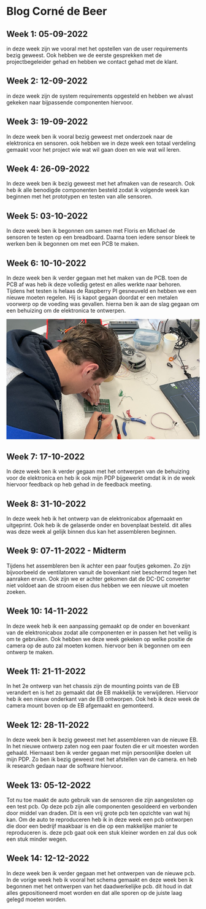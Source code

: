 # Blog Corné de Beer


## Week 1: 05-09-2022

in deze week zijn we vooral met het opstellen van de user requirements bezig geweest. Ook hebben we de eerste gesprekken met de projectbegeleider gehad en hebben we contact gehad met de klant.


## Week 2: 12-09-2022

in deze week zijn de system requirements opgesteld en hebben we alvast gekeken naar bijpassende componenten hiervoor.


## Week 3: 19-09-2022

In deze week ben ik vooral bezig geweest met onderzoek naar de elektronica en sensoren. ook hebben we in deze week een totaal verdeling gemaakt voor het project wie wat wil gaan doen en wie wat wil leren. 


## Week 4: 26-09-2022

In deze week ben ik bezig geweest met het afmaken van de research. Ook heb ik alle benodigde componenten besteld zodat ik volgende week kan beginnen met het prototypen en testen van alle sensoren. 


## Week 5: 03-10-2022

In deze week ben ik begonnen om samen met Floris en Michael de sensoren te testen op een breadboard. Daarna toen iedere sensor bleek te werken ben ik begonnen om met een PCB te maken. 


## Week 6: 10-10-2022

In deze week ben ik verder gegaan met het maken van de PCB. toen de PCB af was heb ik deze volledig getest en alles werkte naar behoren. Tijdens het testen is helaas de Raspberry PI gesneuveld en hebben we een nieuwe moeten regelen. Hij is kapot gegaan doordat er een metalen voorwerp op de voeding was gevallen. hierna ben ik aan de slag gegaan om een behuizing om de elektronica te ontwerpen.

![Soldering Week 6](./images/corneSolder.png)


## Week 7: 17-10-2022

In deze week ben ik verder gegaan met het ontwerpen van de behuizing voor de elektronica en heb ik ook mijn PDP bijgewerkt omdat ik in de week hiervoor feedback op heb gehad in de feedback meeting.

## Week 8: 31-10-2022
In deze week heb ik het ontwerp van de elektronicabox afgemaakt en uitgeprint. Ook heb ik de gelaserde onder en bovenplaat besteld. dit alles was deze week al gelijk binnen dus kan het assembleren beginnen.

## Week 9: 07-11-2022 - Midterm
Tijdens het assembleren ben ik achter een paar foutjes gekomen. Zo zijn bijvoorbeeld de ventilatoren vanuit de bovenkant niet beschermd tegen het aanraken ervan. Ook zijn we er achter gekomen dat de DC-DC converter niet voldoet aan de stroom eisen dus hebben we een nieuwe uit moeten zoeken. 

## Week 10: 14-11-2022
In deze week heb ik een aanpassing gemaakt op de onder en bovenkant van de elektronicabox zodat alle componenten er in passen het het veilig is om te gebruiken. Ook hebben we deze week gekeken op welke positie de camera op de auto zal moeten komen. hiervoor ben ik begonnen om een ontwerp te maken.

## Week 11: 21-11-2022
In het 2e ontwerp van het chassis zijn de mounting points van de EB verandert en is het zo gemaakt dat de EB makkelijk te verwijderen. Hiervoor heb ik een nieuw onderkant van de EB ontworpen. Ook heb ik deze week de camera mount boven op de EB afgemaakt en gemonteerd.

## Week 12: 28-11-2022
In deze week ben ik bezig geweest met het assembleren van de nieuwe EB. In het nieuwe ontwerp zaten nog een paar fouten die er uit moesten worden gehaald. Hiernaast ben ik verder gegaan met mijn persoonlijke doelen uit mijn PDP. Zo ben ik bezig geweest met het afstellen van de camera. en heb ik research gedaan naar de software hiervoor.

## Week 13: 05-12-2022
Tot nu toe maakt de auto gebruik van de sensoren die zijn aangesloten op een test pcb. Op deze pcb zijn alle componenten gesoldeerd en verbonden door middel van draden. Dit is een vrij grote pcb ten opzichte van wat hij kan. Om de auto te reproduceren heb ik in deze week een pcb ontworpen die door een bedrijf maakbaar is en die op een makkelijke manier te reproduceren is. deze pcb gaat ook een stuk kleiner worden en zal dus ook een stuk minder wegen.
## Week 14: 12-12-2022
In deze week ben ik verder gegaan met het ontwerpen van de nieuwe pcb. In de vorige week heb ik vooral het schema gemaakt en deze week ben ik begonnen met het ontwerpen van het daadwerkelijke pcb. dit houd in dat alles gepositioneerd moet worden en dat alle sporen op de juiste laag gelegd moeten worden.